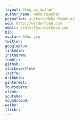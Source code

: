 ```yaml
---
layout: blog_by_author
author_name: Neha Manohar
permalink: authors/Neha Manohar/
web: http://wilderhood.com
email: contact@wilderhood.com
bio: 
avatar: Neha.jpg
twitter: 
googleplus:
linkedin:
instagram:
tumblr:
github:
stackoverflow:
lastfm:
dribbble:
pinterest:
foursquare:
steam:
youtube:
soundcloud:
weibo:
flickr:
---
```

